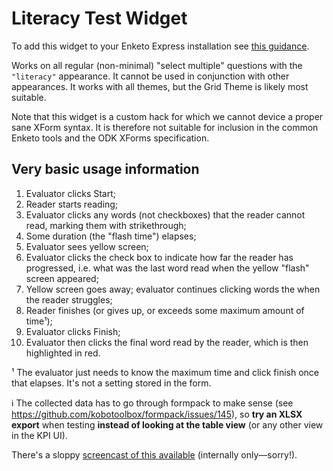 Literacy Test Widget
==========

To add this widget to your Enketo Express installation see [this guidance](https://github.com/kobotoolbox/enketo-express/blob/master/tutorials/34-custom-widgets.md).

Works on all regular (non-minimal) "select multiple" questions with the `"literacy"` appearance. It cannot be used in conjunction with other appearances. It works with all themes, but the Grid Theme is likely most suitable.

Note that this widget is a custom hack for which we cannot device a proper sane XForm syntax. It is therefore not suitable for inclusion in the common Enketo tools and the ODK XForms specification.

## Very basic usage information

1. Evaluator clicks Start;
1. Reader starts reading;
1. Evaluator clicks any words (not checkboxes) that the reader cannot read, marking them with strikethrough;
1. Some duration (the "flash time") elapses;
1. Evaluator sees yellow screen;
1. Evaluator clicks the check box to indicate how far the reader has progressed, i.e. what was the last word read when the yellow "flash" screen appeared;
1. Yellow screen goes away; evaluator continues clicking words the when the reader struggles;
1. Reader finishes (or gives up, or exceeds some maximum amount of time¹);
1. Evaluator clicks Finish;
1. Evaluator then clicks the final word read by the reader, which is then highlighted in red.

¹ The evaluator just needs to know the maximum time and click finish once that elapses. It's not a setting stored in the form.

:information_source: The collected data has to go through formpack to make sense (see https://github.com/kobotoolbox/formpack/issues/145), so **try an XLSX export** when testing **instead of looking at the table view** (or any other view in the KPI UI). 

There's a sloppy [screencast of this available](https://chat.kobotoolbox.org/#narrow/stream/13-Enketo/topic/STC.20literacy.20widget/near/128399) (internally only—sorry!).
